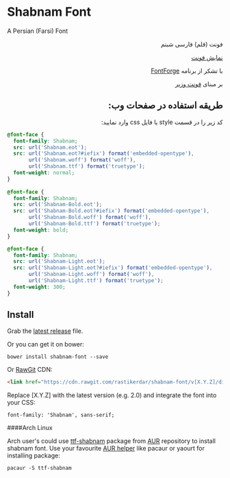<h1 id="shabnam-font">Shabnam Font</h1>
<p>A Persian (Farsi) Font</p>
<p dir="rtl">فونت (قلم) فارسی شبنم</p>
<p dir="rtl"><a href="http://rastikerdar.github.io/shabnam-font/">نمایش فونت</a></p>
<p dir="rtl">با تشکر از برنامه <a href="https://fontforge.github.io">FontForge</a></p>
<p dir="rtl">بر مبنای <a href="http://rastikerdar.github.io/vazir-font/" dir="rtl">فونت وزیر</a></p>
<h2 id="-" dir="rtl">طریقه استفاده در صفحات وب:</h2>

<p dir="rtl">
کد زیر را در قسمت style یا فایل css وارد نمایید:
</p>


```css
@font-face {
  font-family: Shabnam;
  src: url('Shabnam.eot');
  src: url('Shabnam.eot?#iefix') format('embedded-opentype'),
       url('Shabnam.woff') format('woff'),
       url('Shabnam.ttf') format('truetype');
  font-weight: normal;
}
      
@font-face {
  font-family: Shabnam;
  src: url('Shabnam-Bold.eot');
  src: url('Shabnam-Bold.eot?#iefix') format('embedded-opentype'),
       url('Shabnam-Bold.woff') format('woff'),
       url('Shabnam-Bold.ttf') format('truetype');
  font-weight: bold;
}

@font-face {
  font-family: Shabnam;
  src: url('Shabnam-Light.eot');
  src: url('Shabnam-Light.eot?#iefix') format('embedded-opentype'),
       url('Shabnam-Light.woff') format('woff'),
       url('Shabnam-Light.ttf') format('truetype');
  font-weight: 300;
}
```

## Install

Grab the [latest release](https://github.com/rastikerdar/shabnam-font/releases/latest) file.

Or you can get it on bower:

```
bower install shabnam-font --save
```

Or [RawGit](https://rawgit.com) CDN:

```html
<link href="https://cdn.rawgit.com/rastikerdar/shabnam-font/v[X.Y.Z]/dist/font-face.css" rel="stylesheet" type="text/css" />
```

Replace [X.Y.Z] with the latest version (e.g. 2.0) and integrate the font into your CSS:

```
font-family: 'Shabnam', sans-serif;
```

####Arch Linux

Arch user's could use [ttf-shabnam](https://aur.archlinux.org/packages/ttf-shabnam/) package from [AUR](https://aur.archlinux.org/) repository to install shabnam font. Use your favourite [AUR helper](https://wiki.archlinux.org/index.php/AUR_helpers) like pacaur or yaourt for installing package:

```shell
pacaur -S ttf-shabnam
```
